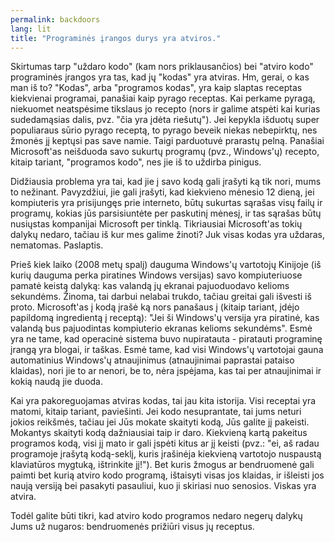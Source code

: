 ```yaml
---
permalink: backdoors
lang: lit
title: "Programinės įrangos durys yra atviros."
---
```


Skirtumas tarp "uždaro kodo" (kam nors priklausančios) bei "atviro kodo" programinės įrangos yra tas, kad jų "kodas" yra atviras. Hm, gerai, o kas man iš to? "Kodas", arba "programos kodas", yra kaip slaptas receptas kiekvienai programai, panašiai kaip pyrago receptas. Kai perkame pyragą, niekuomet neatspėsime tikslaus jo recepto (nors ir galime atspėti kai kurias sudedamąsias dalis, pvz. "čia yra įdėta riešutų"). Jei kepykla išduotų super populiaraus sūrio pyrago receptą, to pyrago beveik niekas nebepirktų, nes žmonės jį keptųsi pas save namie. Taigi parduotuvė prarastų pelną. Panašiai Microsoft'as neišduoda savo sukurtų programų (pvz., Windows'ų) recepto, kitaip tariant, "programos kodo", nes jie iš to uždirba pinigus.

Didžiausia problema yra tai, kad jie į savo kodą gali įrašyti ką tik nori, mums to nežinant. Pavyzdžiui, jie gali įrašyti, kad kiekvieno mėnesio 12 dieną, jei kompiuteris yra prisijungęs prie interneto, būtų sukurtas sąrašas visų failų ir programų, kokias jūs parsisiuntėte per paskutinį mėnesį, ir tas sąrašas būtų nusiųstas kompanijai Microsoft per tinklą. Tikriausiai Microsoft'as tokių dalykų nedaro, tačiau iš kur mes galime žinoti? Juk visas kodas yra uždaras, nematomas. Paslaptis.

Prieš kiek laiko (2008 metų spalį) dauguma Windows'ų vartotojų Kinijoje (iš kurių dauguma perka piratines Windows versijas) savo kompiuteriuose pamatė keistą dalyką: kas valandą jų ekranai pajuoduodavo kelioms sekundėms. Žinoma, tai darbui nelabai trukdo, tačiau greitai gali išvesti iš proto. Microsoft'as į kodą įrašė ką nors panašaus į (kitaip tariant, įdėjo papildomą ingredientą į receptą): "Jei ši Windows'ų versija yra piratinė, kas valandą bus pajuodintas kompiuterio ekranas kelioms sekundėms". Esmė yra ne tame, kad operacinė sistema buvo nupiratauta - piratauti programinę įrangą yra blogai, ir taškas. Esmė tame, kad visi Windows'ų vartotojai gauna automatinius Windows'ų atnaujinimus (atnaujinimai paprastai pataiso klaidas), nori jie to ar nenori, be to, nėra įspėjama, kas tai per atnaujinimai ir kokią naudą jie duoda. 

Kai yra pakoreguojamas atviras kodas, tai jau kita istorija. Visi receptai yra matomi, kitaip tariant, paviešinti. Jei kodo nesuprantate, tai jums neturi jokios reikšmės, tačiau jei Jūs mokate skaityti kodą, Jūs galite jį pakeisti. Mokantys skaityti kodą dažniausiai taip ir daro. Kiekvieną kartą pakeitus programos kodą, visi jį mato ir gali įspėti kitus ar jį keisti (pvz.: "ei, aš radau programoje įrašytą kodą-seklį, kuris įrašinėja kiekvieną vartotojo nuspaustą klaviatūros mygtuką, ištrinkite jį!"). Bet kuris žmogus ar bendruomenė gali paimti bet kurią atviro kodo programą, ištaisyti visas jos klaidas, ir išleisti jos naują versiją bei pasakyti pasauliui, kuo ji skiriasi nuo senosios. Viskas yra atvira.

Todėl galite būti tikri, kad atviro kodo programos nedaro negerų dalykų Jums už nugaros: bendruomenės prižiūri visus jų receptus.




